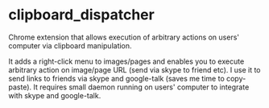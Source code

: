 clipboard_dispatcher
====================

Chrome extension that allows execution of arbitrary actions on users' computer via clipboard manipulation.

It adds a right-click menu to images/pages and enables you to execute arbitrary action on image/page URL (send via skype to friend etc). 
I use it to send links to friends via skype and google-talk (saves me time to copy-paste).
It requires small daemon running on users' computer to integrate with skype and google-talk. 
